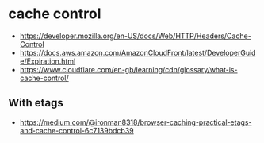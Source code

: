 # cache control

- https://developer.mozilla.org/en-US/docs/Web/HTTP/Headers/Cache-Control
- https://docs.aws.amazon.com/AmazonCloudFront/latest/DeveloperGuide/Expiration.html
- https://www.cloudflare.com/en-gb/learning/cdn/glossary/what-is-cache-control/


## With etags
- https://medium.com/@ironman8318/browser-caching-practical-etags-and-cache-control-6c7139bdcb39